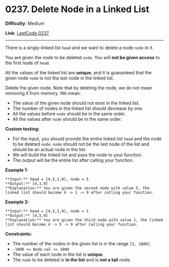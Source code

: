 # 0237. Delete Node in a Linked List

**Difficulty**: Medium

**Link**: [LeetCode 0237](https://leetcode.com/problems/delete-node-in-a-linked-list/)

---

There is a singly-linked list `head` and we want to delete a node `node` in it.

You are given the node to be deleted `node`. You will **not be given access** to the first node of `head`.

All the values of the linked list are **unique**, and it is guaranteed that the given node `node` is not the last node in the linked list.

Delete the given node. Note that by deleting the node, we do not mean removing it from memory. We mean:

* The value of the given node should not exist in the linked list.
* The number of nodes in the linked list should decrease by one.
* All the values before `node` should be in the same order.
* All the values after `node` should be in the same order.

**Custom testing:**

* For the input, you should provide the entire linked list `head` and the node to be deleted `node`. `node` should not be the last node of the list and should be an actual node in the list.
* We will build the linked list and pass the node to your function.
* The output will be the entire list after calling your function.

**Example 1:**

    **Input:** head = [4,5,1,9], node = 5
    **Output:** [4,1,9]
    **Explanation:** You are given the second node with value 5, the linked list should become 4 -> 1 -> 9 after calling your function.

**Example 2:**

    **Input:** head = [4,5,1,9], node = 1
    **Output:** [4,5,9]
    **Explanation:** You are given the third node with value 1, the linked list should become 4 -> 5 -> 9 after calling your function.

**Constraints:**

* The number of the nodes in the given list is in the range `[2, 1000]`.
* `-1000 <= Node.val <= 1000`
* The value of each node in the list is **unique**.
* The `node` to be deleted is **in the list** and is **not a tail** node.
